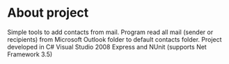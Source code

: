 # About project
Simple tools to add contacts from mail. Program read all mail (sender or recipients) from Microsoft Outlook folder to default contacts folder.
Project developed in C# Visual Studio 2008 Express and NUnit (supports Net Framework 3.5)
